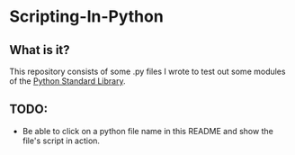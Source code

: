 # Scripting-In-Python
## What is it?
This repository consists of some .py files I wrote to test out some modules of the [Python Standard Library](https://docs.python.org/3/library/).

## TODO:
- Be able to click on a python file name in this README and show the file's script in action.
